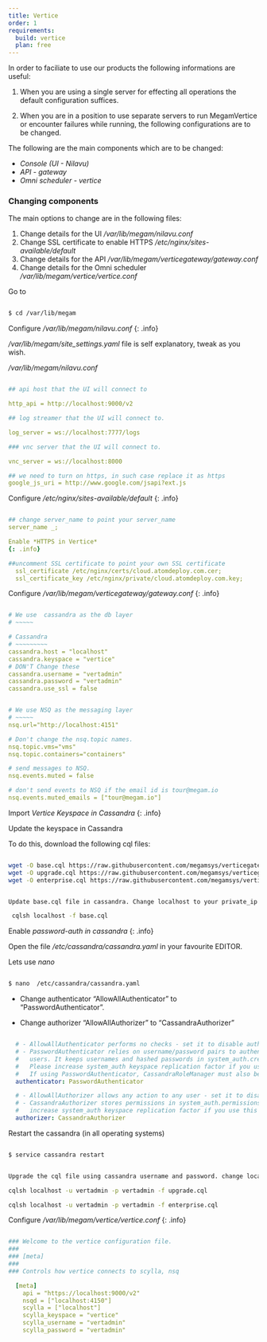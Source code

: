 ```yaml
---
title: Vertice
order: 1
requirements:
  build: vertice
  plan: free
---
```


In order to faciliate to use our products the following informations are useful:

1. When you are using a single server for effecting all operations the  default configuration suffices.

2. When you are in a position to use separate servers to run MegamVertice or encounter failures while running, the following configurations are to be changed.

The following are the main components which are to be changed:

- *Console (UI - Nilavu)*
- *API - gateway*
- *Omni scheduler - vertice*

### Changing components

The main options to change are in the following files:

1. Change details for the UI               */var/lib/megam/nilavu.conf*
2. Change SSL certificate to enable HTTPS  */etc/nginx/sites-available/default*
3. Change details for the API              */var/lib/megam/verticegateway/gateway.conf*
4. Change details for the Omni scheduler   */var/lib/megam/vertice/vertice.conf*

Go to

```bash

$ cd /var/lib/megam

```

Configure */var/lib/megam/nilavu.conf*
{: .info}

*/var/lib/megam/site_settings.yaml* file is self explanatory, tweak as you wish.

*/var/lib/megam/nilavu.conf*

~~~yaml

## api host that the UI will connect to

http_api = http://localhost:9000/v2

## log streamer that the UI will connect to.

log_server = ws://localhost:7777/logs

### vnc server that the UI will connect to.

vnc_server = ws://localhost:8000

## we need to turn on https, in such case replace it as https
google_js_uri = http://www.google.com/jsapi?ext.js

~~~

Configure */etc/nginx/sites-available/default*
{: .info}

~~~yaml

## change server_name to point your server_name
server_name _;

Enable *HTTPS in Vertice*
{: .info}

##uncomment SSL certificate to point your own SSL certificate
  ssl_certificate /etc/nginx/certs/cloud.atomdeploy.com.cer;
  ssl_certificate_key /etc/nginx/private/cloud.atomdeploy.com.key;

~~~

Configure */var/lib/megam/verticegateway/gateway.conf*
{: .info}


~~~yaml

# We use  cassandra as the db layer
# ~~~~~

# Cassandra
# ~~~~~~~~~
cassandra.host = "localhost"
cassandra.keyspace = "vertice"
# DON'T Change these
cassandra.username = "vertadmin"
cassandra.password = "vertadmin"
cassandra.use_ssl = false

~~~

~~~yaml

# We use NSQ as the messaging layer
# ~~~~~
nsq.url="http://localhost:4151"

# Don't change the nsq.topic names.
nsq.topic.vms="vms"
nsq.topic.containers="containers"

# send messages to NSQ.
nsq.events.muted = false

# don't send events to NSQ if the email id is tour@megam.io
nsq.events.muted_emails = ["tour@megam.io"]

~~~

Import *Vertice Keyspace in Cassandra*
{: .info}

Update the keyspace in Cassandra

To do this, download  the following cql files:

~~~bash

wget -O base.cql https://raw.githubusercontent.com/megamsys/verticegateway/1.5/db/base.cql
wget -O upgrade.cql https://raw.githubusercontent.com/megamsys/verticegateway/1.5/db/1.5.cql
wget -O enterprise.cql https://raw.githubusercontent.com/megamsys/verticegateway/1.5/db/ee.cql

~~~

~~~bash

Update base.cql file in cassandra. Change localhost to your private_ip

 cqlsh localhost -f base.cql

~~~

Enable *password-auth in cassandra*
{: .info}

Open the file */etc/cassandra/cassandra.yaml* in your favourite EDITOR.

Lets use *nano*

~~~bash

$ nano  /etc/cassandra/cassandra.yaml

~~~

- Change authenticator  “AllowAllAuthenticator” to “PasswordAuthenticator”.

- Change authorizer “AllowAllAuthorizer” to “CassandraAuthorizer”

~~~yaml

  # - AllowAllAuthenticator performs no checks - set it to disable authentication.
  # - PasswordAuthenticator relies on username/password pairs to authenticate
  #   users. It keeps usernames and hashed passwords in system_auth.credentials table.
  #   Please increase system_auth keyspace replication factor if you use this authenticator.
  #   If using PasswordAuthenticator, CassandraRoleManager must also be used (see below)
  authenticator: PasswordAuthenticator

  # - AllowAllAuthorizer allows any action to any user - set it to disable authorization.
  # - CassandraAuthorizer stores permissions in system_auth.permissions table. Please
  #   increase system_auth keyspace replication factor if you use this authorizer.
  authorizer: CassandraAuthorizer

~~~


Restart the cassandra (in all operating systems)

~~~bash

$ service cassandra restart

~~~

~~~bash

Upgrade the cql file using cassandra username and password. change localhost to your private_ip

cqlsh localhost -u vertadmin -p vertadmin -f upgrade.cql

cqlsh localhost -u vertadmin -p vertadmin -f enterprise.cql

~~~


Configure */var/lib/megam/vertice/vertice.conf*
{: .info}


~~~yaml

### Welcome to the vertice configuration file.
###
### [meta]
###
### Controls how vertice connects to scylla, nsq

  [meta]
    api = "https://localhost:9000/v2"
    nsqd = ["localhost:4150"]
    scylla = ["localhost"]
    scylla_keyspace = "vertice"
    scylla_username = "vertadmin"
    scylla_password = "vertadmin"

~~~
